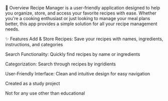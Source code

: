 📌 Overview
Recipe Manager is a user-friendly application designed to help you organize, store, and access your favorite recipes with ease. Whether you're a cooking enthusiast or just looking to manage your meal plans better, this app provides a simple solution for all your recipe management needs.

✨ Features
Add & Store Recipes: Save your recipes with names, ingredients, instructions, and categories

Search Functionality: Quickly find recipes by name or ingredients

Categorization: Search through recipes by ingridients

User-Friendly Interface: Clean and intuitive design for easy navigation

Created as a study project

Not for any use other than educational
